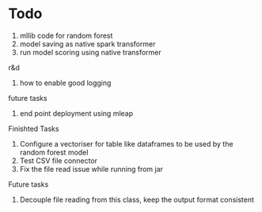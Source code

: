 # Todo

1. mllib code for random forest
2. model saving as native spark transformer 
3. run model scoring using native transformer

r&d
1. how to enable good logging

future tasks
1. end point deployment using mleap

Finishted Tasks
1. Configure a vectoriser for table like dataframes to be used by the random forest model
2. Test CSV file connector
3. Fix the file read issue while running from jar

Future tasks
1. Decouple file reading from this class, keep the output format consistent

